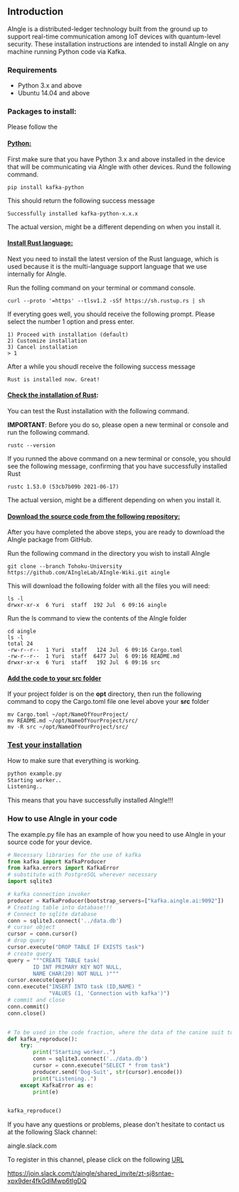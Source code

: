 ## Introduction

 AIngle is a distributed-ledger technology built from the ground up to support real-time communication among IoT devices with quantum-level security. These installation instructions are intended to install AIngle on any machine running Python code via Kafka. 

### Requirements

- Python 3.x and above
- Ubuntu 14.04 and above

### Packages to install:

Please follow the 

#### <u>Python:</u>

First make sure that you have Python 3.x and above installed in the device that will be communicating via AIngle with other devices.  Rund the following command.

```shell
pip install kafka-python
```

This should return the following success message

```shell
Successfully installed kafka-python-x.x.x
```

The actual version, might be a different depending on when you install it. 

#### <u>Install Rust language:</u>

Next you need to install the latest version of the Rust language, which is used because it is the multi-language support language that we use internally for AIngle.

Run the folling command on your terminal or command console.

```shell
curl --proto '=https' --tlsv1.2 -sSf https://sh.rustup.rs | sh
```

If everyting goes well, you should receive the following prompt. Please select the number 1 option and press enter.

```shell
1) Proceed with installation (default)
2) Customize installation
3) Cancel installation
> 1
```

After a while you shoudl receive the following success message

```shell
Rust is installed now. Great!
```

#### <u>Check the installation of Rust</u>:

You can test the Rust installation with the following command.  

**IMPORTANT**: Before you do so, please open a new terminal or console and run the following command.

```shell
rustc --version
```

If you runned the above command on a new terminal or console, you should see the following message, confirming that you have successfully installed Rust

```shell
rustc 1.53.0 (53cb7b09b 2021-06-17)
```

The actual version, might be a different depending on when you install it. 

#### <u>Download the source code from the following repository:</u>

After you have completed the above steps, you are ready to download the AIngle package from GitHub. 

Run the following command in the directory you wish to install AIngle

```shell
git clone --branch Tohoku-University https://github.com/AIngleLab/AIngle-Wiki.git aingle
```

This will download the following folder with all the files you will need:

```
ls -l
drwxr-xr-x  6 Yuri  staff  192 Jul  6 09:16 aingle
```

Run the ls command to view the contents of the AIngle folder

```shell
cd aingle
ls -l
total 24
-rw-r--r--  1 Yuri  staff   124 Jul  6 09:16 Cargo.toml
-rw-r--r--  1 Yuri  staff  6477 Jul  6 09:16 README.md
drwxr-xr-x  6 Yuri  staff   192 Jul  6 09:16 src
```

#### <u>Add the code to your src folder</u>

If your project folder is on the **opt** directory, then run the following command to copy the Cargo.toml file one level above your **src** folder

```
mv Cargo.toml ~/opt/NameOfYourProject/
mv README.md ~/opt/NameOfYourProject/src/
mv -R src ~/opt/NameOfYourProject/src/
```

### <u>Test your installation</u>

How to make sure that everything is working.

```python
python example.py
Starting worker..
Listening..
```

This means that you have successfully installed AIngle!!!

### How to use AIngle in your code

The example.py file has an example of how you need to use AIngle in your source code for your device.  

```python
# Necessary libraries for the use of kafka
from kafka import KafkaProducer
from kafka.errors import KafkaError
# substitute with PostgreSQL wherever necessary
import sqlite3

# kafka connection invoker
producer = KafkaProducer(bootstrap_servers=["kafka.aingle.ai:9092"])
# Creating table into database!!!
# Connect to sqlite database
conn = sqlite3.connect('../data.db')
# cursor object
cursor = conn.cursor()
# drop query
cursor.execute("DROP TABLE IF EXISTS task")
# create query
query = """CREATE TABLE task(
        ID INT PRIMARY KEY NOT NULL,
        NAME CHAR(20) NOT NULL )"""
cursor.execute(query)
conn.execute("INSERT INTO task (ID,NAME) "
             "VALUES (1, 'Connection with kafka')")
# commit and close
conn.commit()
conn.close()


# To be used in the code fraction, where the data of the canine suit to be written are sent
def kafka_reproduce():
    try:
        print("Starting worker..")
        conn = sqlite3.connect('../data.db')
        cursor = conn.execute("SELECT * from task")
        producer.send('Dog-Suit', str(cursor).encode())
        print("Listening..")
    except KafkaError as e:
        print(e)


kafka_reproduce()
```

If you have any questions or problems, please don't hesitate to contact us at the following Slack channel:

aingle.slack.com

To register in this channel, please click on the following [URL](https://join.slack.com/t/aingle/shared_invite/zt-sj8sntae-xpx9der4fkGdlMwp6tIgDQ)

https://join.slack.com/t/aingle/shared_invite/zt-sj8sntae-xpx9der4fkGdlMwp6tIgDQ


